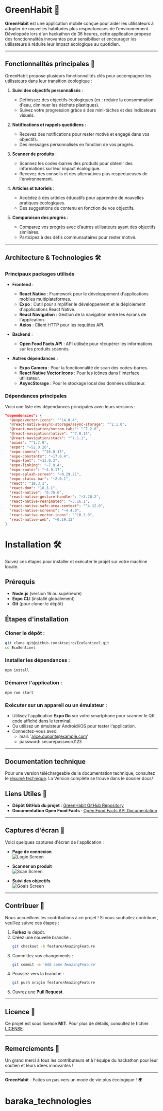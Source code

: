 # GreenHabit 🌱

**GreenHabit** est une application mobile conçue pour aider les utilisateurs à adopter de nouvelles habitudes plus respectueuses de l'environnement. Développée lors d'un hackathon de 36 heures, cette application propose des fonctionnalités innovantes pour sensibiliser et encourager les utilisateurs à réduire leur impact écologique au quotidien.

---

## Fonctionnalités principales 🚀

GreenHabit propose plusieurs fonctionnalités clés pour accompagner les utilisateurs dans leur transition écologique :

1. **Suivi des objectifs personnalisés** :
   - Définissez des objectifs écologiques (ex : réduire la consommation d'eau, diminuer les déchets plastiques).
   - Suivez votre progression grâce à des mini-tâches et des indicateurs visuels.

2. **Notifications et rappels quotidiens** :
   - Recevez des notifications pour rester motivé et engagé dans vos objectifs.
   - Des messages personnalisés en fonction de vos progrès.

3. **Scanner de produits** :
   - Scannez les codes-barres des produits pour obtenir des informations sur leur impact écologique.
   - Recevez des conseils et des alternatives plus respectueuses de l'environnement.

4. **Articles et tutoriels** :
   - Accédez à des articles éducatifs pour apprendre de nouvelles pratiques écologiques.
   - Des suggestions de contenu en fonction de vos objectifs.

5. **Comparaison des progrès** :
   - Comparez vos progrès avec d'autres utilisateurs ayant des objectifs similaires.
   - Participez à des défis communautaires pour rester motivé.

---

## Architecture & Technologies 🛠️

### Principaux packages utilisés

- **Frontend** :
  - **React Native** : Framework pour le développement d'applications mobiles multiplateformes.
  - **Expo** : Outil pour simplifier le développement et le déploiement d'applications React Native.
  - **React Navigation** : Gestion de la navigation entre les écrans de l'application.
  - **Axios** : Client HTTP pour les requêtes API.

- **Backend** :
  - **Open Food Facts API** : API utilisée pour récupérer les informations sur les produits scannés.

- **Autres dépendances** :
  - **Expo Camera** : Pour la fonctionnalité de scan des codes-barres.
  - **React Native Vector Icons** : Pour les icônes dans l'interface utilisateur.
  - **AsyncStorage** : Pour le stockage local des données utilisateur.

### Dépendances principales

Voici une liste des dépendances principales avec leurs versions :

```json
"dependencies": {
  "@expo/vector-icons": "^14.0.4",
  "@react-native-async-storage/async-storage": "^2.1.0",
  "@react-navigation/bottom-tabs": "^7.2.0",
  "@react-navigation/native": "^7.0.14",
  "@react-navigation/stack": "^7.1.1",
  "axios": "^1.7.9",
  "expo": "~52.0.26",
  "expo-camera": "^16.0.13",
  "expo-constants": "~17.0.4",
  "expo-font": "~13.0.3",
  "expo-linking": "~7.0.4",
  "expo-router": "~4.0.17",
  "expo-splash-screen": "~0.29.21",
  "expo-status-bar": "~2.0.1",
  "react": "18.3.1",
  "react-dom": "18.3.1",
  "react-native": "0.76.6",
  "react-native-gesture-handler": "~2.20.2",
  "react-native-reanimated": "~3.16.1",
  "react-native-safe-area-context": "^4.12.0",
  "react-native-screens": "~4.4.0",
  "react-native-vector-icons": "^10.2.0",
  "react-native-web": "~0.19.13"
}
```

# Installation 🛠️

Suivez ces étapes pour installer et exécuter le projet sur votre machine locale.

## Prérequis
- **Node.js** (version 16 ou supérieure)
- **Expo CLI** (installé globalement)
- **Git** (pour cloner le dépôt)

## Étapes d'installation

### Cloner le dépôt :

```bash
git clone git@github.com:Atseiro/EcoSentinel.git
cd EcoSentinel
```

### Installer les dépendances :

```bash
npm install
```

### Démarrer l'application :

```bash
npm run start
```

### Exécuter sur un appareil ou un émulateur :
- Utilisez l'application **Expo Go** sur votre smartphone pour scanner le QR code affiché dans le terminal.
- Ou utilisez un émulateur Android/iOS pour tester l'application.
- Connectez-vous avec:
  - mail: 'alice.dupont@example.com'
  - password: securepassword123
---

## Documentation technique

Pour une version téléchargeable de la documentation technique, consultez le [résumé technique](./assets/Documentation%20Technique.pdf).
La Version complète se trouve dans le dossier docs/

## Liens Utiles 🔗
- **Dépôt GitHub du projet** : [GreenHabit GitHub Repository](https://github.com/Atseiro/EcoSentinel)
- **Documentation Open Food Facts** : [Open Food Facts API Documentation](https://world.openfoodfacts.org/data)

---

## Captures d'écran 📸
Voici quelques captures d'écran de l'application :

- **Page de connexion**  
  ![Login Screen](./assets/images/LoginScreen.jpg)

- **Scanner un produit**  
  ![Scan Screen](./assets/images/ScanScreen.jpg)

- **Suivi des objectifs**  
  ![Goals Screen](./assets/images/GoalsScreen.png)

---

## Contribuer 🤝

Nous accueillons les contributions à ce projet ! Si vous souhaitez contribuer, veuillez suivre ces étapes :

1. **Forkez** le dépôt.
2. Créez une nouvelle branche :
   ```bash
   git checkout -b feature/AmazingFeature
   ```
3. Committez vos changements :
   ```bash
   git commit -m 'Add some AmazingFeature'
   ```
4. Poussez vers la branche :
   ```bash
   git push origin feature/AmazingFeature
   ```
5. Ouvrez une **Pull Request**.

---

## Licence 📜

Ce projet est sous licence **MIT**. Pour plus de détails, consultez le fichier [LICENSE](LICENSE).

---

## Remerciements 🙏

Un grand merci à tous les contributeurs et à l'équipe du hackathon pour leur soutien et leurs idées innovantes !

---

**GreenHabit** - Faites un pas vers un mode de vie plus écologique ! 🌍
# baraka_technologies
